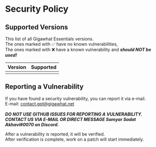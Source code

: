 # Security Policy

## Supported Versions

This list of all Gigawhat Essentials versions.<br>
The ones marked with :white_check_mark: have no known vulnerabilities,<br>
The ones marked with :x: have a known vulnerability and ***should NOT be used!***<br>

| Version | Supported          |
| ------- | ------------------ |
|         |                    |

## Reporting a Vulnerability

If you have found a security vulnerability, you can report it via e-mail.<br>
E-mail: contact.gpt@gigawhat.net
<br>
<br>
***DO NOT USE GITHUB ISSUES FOR REPORTING A VULNERABILITY.<br>
CONTACT US VIA E-MAIL OR DIRECT MESSAGE Samyar Sadat Akhavi#0070 on Discord.***

After a vulnerability is reported, it will be verified.<br>
After verification is complete, work on a patch will start immediately.
